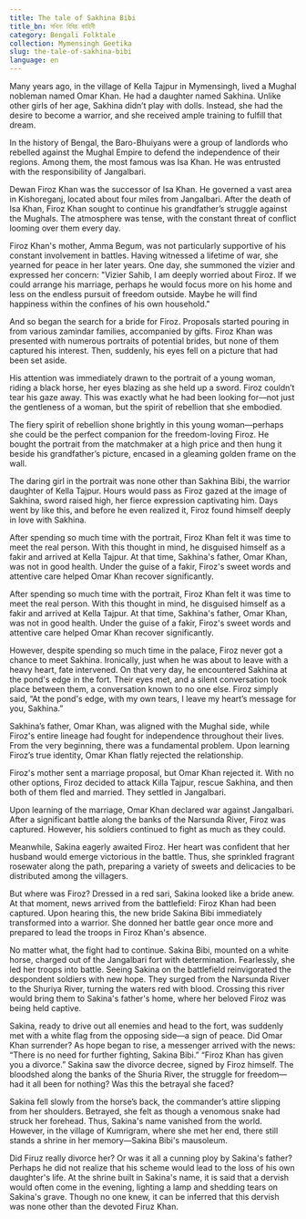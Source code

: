 ```yaml
---
title: The tale of Sakhina Bibi
title_bn: সখিনা বিবির কাহিনী
category: Bengali Folktale
collection: Mymensingh Geetika
slug: the-tale-of-sakhina-bibi
language: en
---
```


Many years ago, in the village of Kella Tajpur in Mymensingh, lived a Mughal nobleman named Omar Khan. He had a daughter named Sakhina. Unlike other girls of her age, Sakhina didn’t play with dolls. Instead, she had the desire to become a warrior, and she received ample training to fulfill that dream.

In the history of Bengal, the Baro-Bhuiyans were a group of landlords who rebelled against the Mughal Empire to defend the independence of their regions. Among them, the most famous was Isa Khan. He was entrusted with the responsibility of Jangalbari.

Dewan Firoz Khan was the successor of Isa Khan. He governed a vast area in Kishoreganj, located about four miles from Jangalbari. After the death of Isa Khan, Firoz Khan sought to continue his grandfather’s struggle against the Mughals. The atmosphere was tense, with the constant threat of conflict looming over them every day.

Firoz Khan's mother, Amma Begum, was not particularly supportive of his constant involvement in battles. Having witnessed a lifetime of war, she yearned for peace in her later years. One day, she summoned the vizier and expressed her concern: "Vizier Sahib, I am deeply worried about Firoz. If we could arrange his marriage, perhaps he would focus more on his home and less on the endless pursuit of freedom outside. Maybe he will find happiness within the confines of his own household."

And so began the search for a bride for Firoz. Proposals started pouring in from various zamindar families, accompanied by gifts. Firoz Khan was presented with numerous portraits of potential brides, but none of them captured his interest. Then, suddenly, his eyes fell on a picture that had been set aside.

His attention was immediately drawn to the portrait of a young woman, riding a black horse, her eyes blazing as she held up a sword. Firoz couldn’t tear his gaze away. This was exactly what he had been looking for—not just the gentleness of a woman, but the spirit of rebellion that she embodied.

The fiery spirit of rebellion shone brightly in this young woman—perhaps she could be the perfect companion for the freedom-loving Firoz. He bought the portrait from the matchmaker at a high price and then hung it beside his grandfather’s picture, encased in a gleaming golden frame on the wall.

The daring girl in the portrait was none other than Sakhina Bibi, the warrior daughter of Kella Tajpur. Hours would pass as Firoz gazed at the image of Sakhina, sword raised high, her fierce expression captivating him. Days went by like this, and before he even realized it, Firoz found himself deeply in love with Sakhina.

After spending so much time with the portrait, Firoz Khan felt it was time to meet the real person. With this thought in mind, he disguised himself as a fakir and arrived at Kella Tajpur. At that time, Sakhina's father, Omar Khan, was not in good health. Under the guise of a fakir, Firoz's sweet words and attentive care helped Omar Khan recover significantly.

After spending so much time with the portrait, Firoz Khan felt it was time to meet the real person. With this thought in mind, he disguised himself as a fakir and arrived at Kella Tajpur. At that time, Sakhina's father, Omar Khan, was not in good health. Under the guise of a fakir, Firoz's sweet words and attentive care helped Omar Khan recover significantly.

However, despite spending so much time in the palace, Firoz never got a chance to meet Sakhina. Ironically, just when he was about to leave with a heavy heart, fate intervened. On that very day, he encountered Sakhina at the pond's edge in the fort. Their eyes met, and a silent conversation took place between them, a conversation known to no one else. Firoz simply said, “At the pond's edge, with my own tears, I leave my heart’s message for you, Sakhina.”

Sakhina’s father, Omar Khan, was aligned with the Mughal side, while Firoz's entire lineage had fought for independence throughout their lives. From the very beginning, there was a fundamental problem. Upon learning Firoz’s true identity, Omar Khan flatly rejected the relationship.

Firoz's mother sent a marriage proposal, but Omar Khan rejected it. With no other options, Firoz decided to attack Killa Tajpur, rescue Sakhina, and then both of them fled and married. They settled in Jangalbari.

Upon learning of the marriage, Omar Khan declared war against Jangalbari. After a significant battle along the banks of the Narsunda River, Firoz was captured. However, his soldiers continued to fight as much as they could.

Meanwhile, Sakina eagerly awaited Firoz. Her heart was confident that her husband would emerge victorious in the battle. Thus, she sprinkled fragrant rosewater along the path, preparing a variety of sweets and delicacies to be distributed among the villagers.

But where was Firoz? Dressed in a red sari, Sakina looked like a bride anew. At that moment, news arrived from the battlefield: Firoz Khan had been captured. Upon hearing this, the new bride Sakina Bibi immediately transformed into a warrior. She donned her battle gear once more and prepared to lead the troops in Firoz Khan's absence.

No matter what, the fight had to continue. Sakina Bibi, mounted on a white horse, charged out of the Jangalbari fort with determination. Fearlessly, she led her troops into battle. Seeing Sakina on the battlefield reinvigorated the despondent soldiers with new hope. They surged from the Narsunda River to the Shuriya River, turning the waters red with blood. Crossing this river would bring them to Sakina's father's home, where her beloved Firoz was being held captive.

Sakina, ready to drive out all enemies and head to the fort, was suddenly met with a white flag from the opposing side—a sign of peace. Did Omar Khan surrender? As hope began to rise, a messenger arrived with the news: “There is no need for further fighting, Sakina Bibi.” “Firoz Khan has given you a divorce.” Sakina saw the divorce decree, signed by Firoz himself. The bloodshed along the banks of the Shuria River, the struggle for freedom—had it all been for nothing? Was this the betrayal she faced?

Sakina fell slowly from the horse’s back, the commander’s attire slipping from her shoulders. Betrayed, she felt as though a venomous snake had struck her forehead. Thus, Sakina's name vanished from the world. However, in the village of Kumrigram, where she met her end, there still stands a shrine in her memory—Sakina Bibi's mausoleum.

Did Firuz really divorce her? Or was it all a cunning ploy by Sakina's father? Perhaps he did not realize that his scheme would lead to the loss of his own daughter's life. At the shrine built in Sakina's name, it is said that a dervish would often come in the evening, lighting a lamp and shedding tears on Sakina's grave. Though no one knew, it can be inferred that this dervish was none other than the devoted Firuz Khan.
